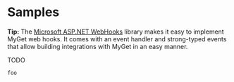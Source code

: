 # Samples

<p class="alert alert-success">
<strong>Tip:</strong> The <a href="https://github.com/aspnet/WebHooks">Microsoft ASP.NET WebHooks</a> library makes it easy to implement MyGet web hooks. It comes with an event handler and strong-typed events that allow building integrations with MyGet in an easy manner.
</p>



TODO

```csharp
foo
```